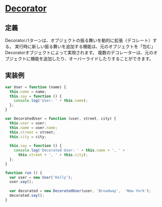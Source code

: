 # [Decorator](https://www.dofactory.com/javascript/design-patterns/decorator)
## 定義
Decoratorパターンは、オブジェクトの振る舞いを動的に拡張（デコレート）する。
実行時に新しい振る舞いを追加する機能は、元のオブジェクトを「包む」Decoratorオブジェクトによって実現されます。
複数のデコレーターは、元のオブジェクトに機能を追加したり、オーバーライドしたりすることができます。

## 実装例
```js
var User = function (name) {
  this.name = name;
  this.say = function () {
    console.log('User: ' + this.name);
  };
}

var DecoratedUser = function (user, street, city) {
  this.user = user;
  this.name = user.name;
  this.street = street;
  this.city = city;
  
  this.say = function () {
    console.log('Decorated User: ' + this.name + ', ' +
      this.street + ', ' + this.city);
  };
}

function run () {
  var user = new User('Kelly');
  user.say();
  
  var decorated = new DecoratedUser(user, 'Broadway',  'New York');
  decorated.say();
}
```
